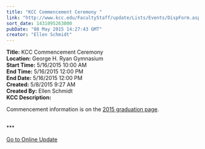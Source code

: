 ```yaml
---
title: "​KCC Commencement Ceremony "
link: "http://www.kcc.edu/FacultyStaff/update/Lists/Events/DispForm.aspx?ID=801"
sort_date: 1431095263000
pubDate: "08 May 2015 14:27:43 GMT"
creator: "Ellen Schmidt"
---
```


<div><b>Title:</b> ​KCC Commencement Ceremony </div>
<div><b>Location:</b> George H. Ryan Gymnasium</div>
<div><b>Start Time:</b> 5/16/2015 10:00 AM</div>
<div><b>End Time:</b> 5/16/2015 12:00 PM</div>
<div><b>End Date:</b> 5/16/2015 12:00 PM</div>
<div><b>Created:</b> 5/8/2015 9:27 AM</div>
<div><b>Created By:</b> Ellen Schmidt</div>
<div><b>KCC Description:</b> <div class="ExternalClass07572D693B394782B1F97B99F49A03E7"><p>Commencement information is on the <a href="/students/academics/commencement/Pages/commencement.aspx">2015 graduation page</a>.<br /> </p>
<p>***</p>
<p><a href="/update">Go to Online Update</a></p>
<p> </p></div></div>
